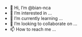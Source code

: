 - 👋 Hi, I’m @bian-nca
- 👀 I’m interested in ...
- 🌱 I’m currently learning ...
- 💞️ I’m looking to collaborate on ...
- 📫 How to reach me ...

<!---
bian-nca/bian-nca is a ✨ special ✨ repository because its `README.md` (this file) appears on your GitHub profile.
You can click the Preview link to take a look at your changes.
--->
